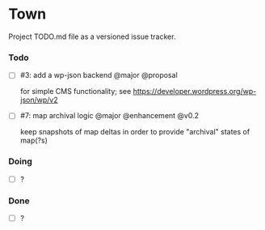 # Town

Project TODO.md file as a versioned issue tracker.

### Todo

  - [ ] #3: add a wp-json backend @major @proposal

    for simple CMS functionality; see https://developer.wordpress.org/wp-json/wp/v2

  - [ ] #7: map archival logic @major @enhancement @v0.2

    keep snapshots of map deltas in order to provide "archival" states of map(?s)

### Doing

 - [ ] ?

### Done

 - [ ] ?
